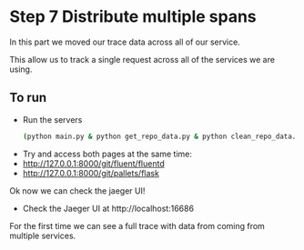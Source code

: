 Step 7 Distribute multiple spans
================================

In this part we moved our trace data across all of our service.

This allow us to track a single request across all of the services we are using.


To run
------

* Run the servers
    ```bash
    (python main.py & python get_repo_data.py & python clean_repo_data.py)
    ```
* Try and access both pages at the same time:
* http://127.0.0.1:8000/git/fluent/fluentd
* http://127.0.0.1:8000/git/pallets/flask

Ok now we can check the jaeger UI!
* Check the Jaeger UI at http://localhost:16686

For the first time we can see a full trace with data from coming from multiple services.